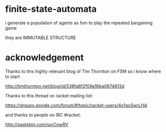 # finite-state-automata

i generate a population of agents as fsm to play the repeated bargaining game

they are IMMUTABLE STRUCTURE

# acknowledgement
Thanks to this highly relevant blog of Tim Thornton on FSM so i know where to start

http://timthornton.net/blog/id/538fa6f2f09a16ba0674813d

Thanks to this thread on racket mailing list:

https://groups.google.com/forum/#!topic/racket-users/4o1goSwrLHA

and thanks to people on IRC #racket:

http://pastebin.com/sxrCnwRV
